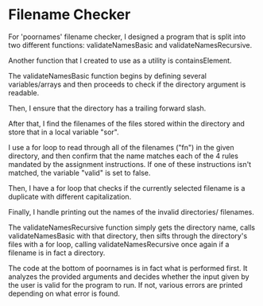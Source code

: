 # Filename Checker 

For 'poornames' filename checker, I designed a program that is split into two different functions:
validateNamesBasic and validateNamesRecursive.

Another function that I created to use as a utility is containsElement.

The validateNamesBasic function begins by defining several variables/arrays
and then proceeds to check if the directory argument is readable.

Then, I ensure that the directory has a trailing forward slash.

After that, I find the filenames of the files stored within the directory
and store that in a local variable "sor".

I use a for loop to read through all of the filenames ("fn") in the given
directory, and then confirm that the name matches each of the 4 rules
mandated by the assignment instructions. If one of these instructions
isn't matched, the variable "valid" is set to false.

Then, I have a for loop that checks if the currently selected filename
is a duplicate with different capitalization.

Finally, I handle printing out the names of the invalid directories/
filenames.


The validateNamesRecursive function simply gets the directory name,
calls validateNamesBasic with that directory, then sifts through the
directory's files with a for loop, calling validateNamesRecursive once
again if a filename is in fact a directory.


The code at the bottom of poornames is in fact what is performed first.
It analyzes the provided arguments and decides whether the input given
by the user is valid for the program to run. If not, various errors
are printed depending on what error is found.
